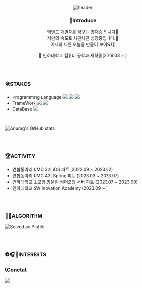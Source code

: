 <div align="center">
   
   ![header](https://capsule-render.vercel.app/api?type=transparent&height=150&section=header&text=Welcome%20my%20profile!&fontSize=80&fontColor=F9F4EC) 
   
   ### 🐑Introduce 
   백엔드 개발자를 꿈꾸는 양재승 입니다👋<br>
   저만의 속도로 차근차근 성장중입니다.🐢<br>
   어제와 다른 오늘을 만들어 보아요!🌙<br><br>
🏫 인하대학교 컴퓨터 공학과 재학중(2019.03 ~ )
</div>

<br><br>
### 🛠STAKCS
- Programming Language
<img src="https://img.shields.io/badge/Java-007396?style=flat&logo=java&logoColor=white"/> <img src="https://img.shields.io/badge/C++-00599C?style=flat&logo=cplusplus&logoColor=white"/> <img src="https://img.shields.io/badge/Python-3776AB?style=flat&logo=python&logoColor=white"/> <br>
- FrameWork <img src="https://img.shields.io/badge/Spring-6DB33F?style=flat&logo=Spring&logoColor=white"> <img src="https://img.shields.io/badge/Spring Boot-6DB33F?style=flat&logo=springboot&logoColor=white"> <br>
- DataBase <img src="https://img.shields.io/badge/MySQL-4479A1?style=flat&logo=mysql&logoColor=white">
<br>

![Anurag's GitHub stats](https://github-readme-stats.vercel.app/api?username=sheepseung&show_icons=true&theme=swift)

<br><br>
### 🏆ACTIVITY
- 연합동아리 UMC 3기 iOS 파트 (2022.09 ~ 2023.02)
- 연합동아리 UMC 4기 Spring 파트 (2023.03 ~ 2023.07)
- 인하대학교 소모임 땅울림 썸머코딩 서버 파트 (2023.07 ~ 2023.09)
- 인하대학교 SW Inovation Academy (2023.09 ~ )

<br><br>
### 🧑‍💻ALGORITHM
![Solved.ac Profile](http://mazassumnida.wtf/api/v2/generate_badge?boj=popo1805)

<br><br>
### ⚽️🎧🎾INTERESTS

### 📞Conctat
<a href="(https://www.instagram.com/sheepy._.snoopy/)">
    <img 
        src="http://img.shields.io/badge/-Instagram-black?style=flat&logo=Instagram&link=https://www.instagram.com/sheepy._.snoopy/"/>
</a>


